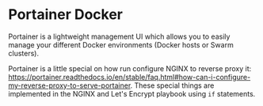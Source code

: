 # Portainer Docker

Portainer is a lightweight management UI which allows you to easily manage your different Docker environments (Docker hosts or Swarm clusters).

Portainer is a little special on how run configure NGINX to reverse proxy it: https://portainer.readthedocs.io/en/stable/faq.html#how-can-i-configure-my-reverse-proxy-to-serve-portainer. These special things are implemented in the NGINX and Let's Encrypt playbook using `if` statements.
